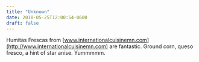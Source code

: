 ```yaml
---
title: "Unknown"
date: 2018-05-25T12:00:54-0600
draft: false
---
```


Humitas Frescas from [www.internationalcuisinemn.com](http://www.internationalcuisinemn.com) are fantastic. Ground corn, queso fresco, a hint of star anise. Yummmmm.
